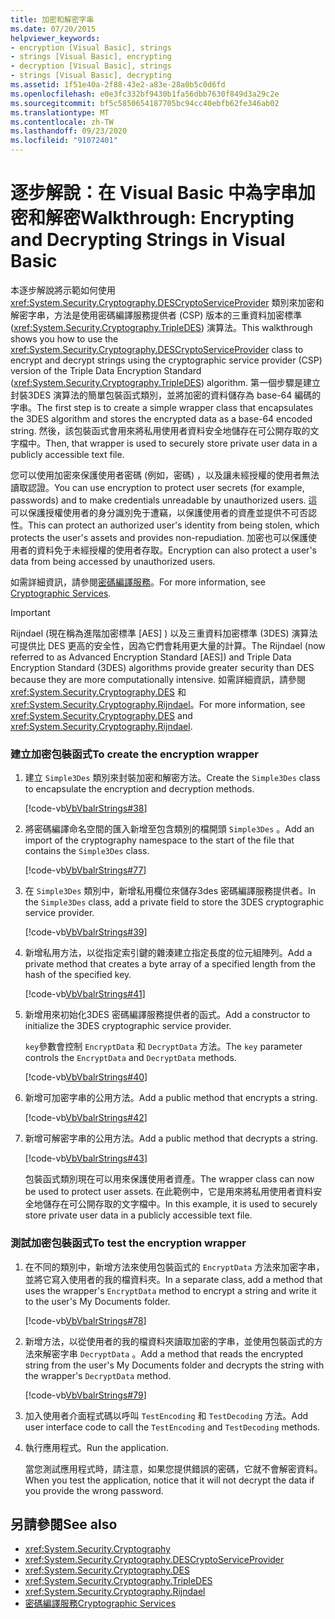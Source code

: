```yaml
---
title: 加密和解密字串
ms.date: 07/20/2015
helpviewer_keywords:
- encryption [Visual Basic], strings
- strings [Visual Basic], encrypting
- decryption [Visual Basic], strings
- strings [Visual Basic], decrypting
ms.assetid: 1f51e40a-2f88-43e2-a83e-28a0b5c0d6fd
ms.openlocfilehash: e0e3fc332bf9430b1fa56dbb7630f849d3a29c2e
ms.sourcegitcommit: bf5c5850654187705bc94cc40ebfb62fe346ab02
ms.translationtype: MT
ms.contentlocale: zh-TW
ms.lasthandoff: 09/23/2020
ms.locfileid: "91072401"
---
```

# <a name="walkthrough-encrypting-and-decrypting-strings-in-visual-basic"></a><span data-ttu-id="3a3f8-102">逐步解說：在 Visual Basic 中為字串加密和解密</span><span class="sxs-lookup"><span data-stu-id="3a3f8-102">Walkthrough: Encrypting and Decrypting Strings in Visual Basic</span></span>

<span data-ttu-id="3a3f8-103">本逐步解說將示範如何使用 <xref:System.Security.Cryptography.DESCryptoServiceProvider> 類別來加密和解密字串，方法是使用密碼編譯服務提供者 (CSP) 版本的三重資料加密標準 (<xref:System.Security.Cryptography.TripleDES>) 演算法。</span><span class="sxs-lookup"><span data-stu-id="3a3f8-103">This walkthrough shows you how to use the <xref:System.Security.Cryptography.DESCryptoServiceProvider> class to encrypt and decrypt strings using the cryptographic service provider (CSP) version of the Triple Data Encryption Standard (<xref:System.Security.Cryptography.TripleDES>) algorithm.</span></span> <span data-ttu-id="3a3f8-104">第一個步驟是建立封裝3DES 演算法的簡單包裝函式類別，並將加密的資料儲存為 base-64 編碼的字串。</span><span class="sxs-lookup"><span data-stu-id="3a3f8-104">The first step is to create a simple wrapper class that encapsulates the 3DES algorithm and stores the encrypted data as a base-64 encoded string.</span></span> <span data-ttu-id="3a3f8-105">然後，該包裝函式會用來將私用使用者資料安全地儲存在可公開存取的文字檔中。</span><span class="sxs-lookup"><span data-stu-id="3a3f8-105">Then, that wrapper is used to securely store private user data in a publicly accessible text file.</span></span>  
  
 <span data-ttu-id="3a3f8-106">您可以使用加密來保護使用者密碼 (例如，密碼) ，以及讓未經授權的使用者無法讀取認證。</span><span class="sxs-lookup"><span data-stu-id="3a3f8-106">You can use encryption to protect user secrets (for example, passwords) and to make credentials unreadable by unauthorized users.</span></span> <span data-ttu-id="3a3f8-107">這可以保護授權使用者的身分識別免于遭竊，以保護使用者的資產並提供不可否認性。</span><span class="sxs-lookup"><span data-stu-id="3a3f8-107">This can protect an authorized user's identity from being stolen, which protects the user's assets and provides non-repudiation.</span></span> <span data-ttu-id="3a3f8-108">加密也可以保護使用者的資料免于未經授權的使用者存取。</span><span class="sxs-lookup"><span data-stu-id="3a3f8-108">Encryption can also protect a user's data from being accessed by unauthorized users.</span></span>  
  
 <span data-ttu-id="3a3f8-109">如需詳細資訊，請參閱[密碼編譯服務](../../../../standard/security/cryptographic-services.md)。</span><span class="sxs-lookup"><span data-stu-id="3a3f8-109">For more information, see [Cryptographic Services](../../../../standard/security/cryptographic-services.md).</span></span>  
  
> [!IMPORTANT]
> <span data-ttu-id="3a3f8-110">Rijndael (現在稱為進階加密標準 [AES] ) 以及三重資料加密標準 (3DES) 演算法可提供比 DES 更高的安全性，因為它們會耗用更大量的計算。</span><span class="sxs-lookup"><span data-stu-id="3a3f8-110">The Rijndael (now referred to as Advanced Encryption Standard [AES]) and Triple Data Encryption Standard (3DES) algorithms provide greater security than DES because they are more computationally intensive.</span></span> <span data-ttu-id="3a3f8-111">如需詳細資訊，請參閱 <xref:System.Security.Cryptography.DES> 和 <xref:System.Security.Cryptography.Rijndael>。</span><span class="sxs-lookup"><span data-stu-id="3a3f8-111">For more information, see <xref:System.Security.Cryptography.DES> and <xref:System.Security.Cryptography.Rijndael>.</span></span>  
  
### <a name="to-create-the-encryption-wrapper"></a><span data-ttu-id="3a3f8-112">建立加密包裝函式</span><span class="sxs-lookup"><span data-stu-id="3a3f8-112">To create the encryption wrapper</span></span>  
  
1. <span data-ttu-id="3a3f8-113">建立 `Simple3Des` 類別來封裝加密和解密方法。</span><span class="sxs-lookup"><span data-stu-id="3a3f8-113">Create the `Simple3Des` class to encapsulate the encryption and decryption methods.</span></span>  
  
     [!code-vb[VbVbalrStrings#38](~/samples/snippets/visualbasic/VS_Snippets_VBCSharp/VbVbalrStrings/VB/Class3.vb#38)]  
  
2. <span data-ttu-id="3a3f8-114">將密碼編譯命名空間的匯入新增至包含類別的檔開頭 `Simple3Des` 。</span><span class="sxs-lookup"><span data-stu-id="3a3f8-114">Add an import of the cryptography namespace to the start of the file that contains the `Simple3Des` class.</span></span>  
  
     [!code-vb[VbVbalrStrings#77](~/samples/snippets/visualbasic/VS_Snippets_VBCSharp/VbVbalrStrings/VB/Class3.vb#77)]  
  
3. <span data-ttu-id="3a3f8-115">在 `Simple3Des` 類別中，新增私用欄位來儲存3des 密碼編譯服務提供者。</span><span class="sxs-lookup"><span data-stu-id="3a3f8-115">In the `Simple3Des` class, add a private field to store the 3DES cryptographic service provider.</span></span>  
  
     [!code-vb[VbVbalrStrings#39](~/samples/snippets/visualbasic/VS_Snippets_VBCSharp/VbVbalrStrings/VB/Class3.vb#39)]  
  
4. <span data-ttu-id="3a3f8-116">新增私用方法，以從指定索引鍵的雜湊建立指定長度的位元組陣列。</span><span class="sxs-lookup"><span data-stu-id="3a3f8-116">Add a private method that creates a byte array of a specified length from the hash of the specified key.</span></span>  
  
     [!code-vb[VbVbalrStrings#41](~/samples/snippets/visualbasic/VS_Snippets_VBCSharp/VbVbalrStrings/VB/Class3.vb#41)]  
  
5. <span data-ttu-id="3a3f8-117">新增用來初始化3DES 密碼編譯服務提供者的函式。</span><span class="sxs-lookup"><span data-stu-id="3a3f8-117">Add a constructor to initialize the 3DES cryptographic service provider.</span></span>  
  
     <span data-ttu-id="3a3f8-118">`key`參數會控制 `EncryptData` 和 `DecryptData` 方法。</span><span class="sxs-lookup"><span data-stu-id="3a3f8-118">The `key` parameter controls the `EncryptData` and `DecryptData` methods.</span></span>  
  
     [!code-vb[VbVbalrStrings#40](~/samples/snippets/visualbasic/VS_Snippets_VBCSharp/VbVbalrStrings/VB/Class3.vb#40)]  
  
6. <span data-ttu-id="3a3f8-119">新增可加密字串的公用方法。</span><span class="sxs-lookup"><span data-stu-id="3a3f8-119">Add a public method that encrypts a string.</span></span>  
  
     [!code-vb[VbVbalrStrings#42](~/samples/snippets/visualbasic/VS_Snippets_VBCSharp/VbVbalrStrings/VB/Class3.vb#42)]  
  
7. <span data-ttu-id="3a3f8-120">新增可解密字串的公用方法。</span><span class="sxs-lookup"><span data-stu-id="3a3f8-120">Add a public method that decrypts a string.</span></span>  
  
     [!code-vb[VbVbalrStrings#43](~/samples/snippets/visualbasic/VS_Snippets_VBCSharp/VbVbalrStrings/VB/Class3.vb#43)]  
  
     <span data-ttu-id="3a3f8-121">包裝函式類別現在可以用來保護使用者資產。</span><span class="sxs-lookup"><span data-stu-id="3a3f8-121">The wrapper class can now be used to protect user assets.</span></span> <span data-ttu-id="3a3f8-122">在此範例中，它是用來將私用使用者資料安全地儲存在可公開存取的文字檔中。</span><span class="sxs-lookup"><span data-stu-id="3a3f8-122">In this example, it is used to securely store private user data in a publicly accessible text file.</span></span>  
  
### <a name="to-test-the-encryption-wrapper"></a><span data-ttu-id="3a3f8-123">測試加密包裝函式</span><span class="sxs-lookup"><span data-stu-id="3a3f8-123">To test the encryption wrapper</span></span>  
  
1. <span data-ttu-id="3a3f8-124">在不同的類別中，新增方法來使用包裝函式的 `EncryptData` 方法來加密字串，並將它寫入使用者的我的檔資料夾。</span><span class="sxs-lookup"><span data-stu-id="3a3f8-124">In a separate class, add a method that uses the wrapper's `EncryptData` method to encrypt a string and write it to the user's My Documents folder.</span></span>  
  
     [!code-vb[VbVbalrStrings#78](~/samples/snippets/visualbasic/VS_Snippets_VBCSharp/VbVbalrStrings/VB/Class3.vb#78)]  
  
2. <span data-ttu-id="3a3f8-125">新增方法，以從使用者的我的檔資料夾讀取加密的字串，並使用包裝函式的方法來解密字串 `DecryptData` 。</span><span class="sxs-lookup"><span data-stu-id="3a3f8-125">Add a method that reads the encrypted string from the user's My Documents folder and decrypts the string with the wrapper's `DecryptData` method.</span></span>  
  
     [!code-vb[VbVbalrStrings#79](~/samples/snippets/visualbasic/VS_Snippets_VBCSharp/VbVbalrStrings/VB/Class3.vb#79)]  
  
3. <span data-ttu-id="3a3f8-126">加入使用者介面程式碼以呼叫 `TestEncoding` 和 `TestDecoding` 方法。</span><span class="sxs-lookup"><span data-stu-id="3a3f8-126">Add user interface code to call the `TestEncoding` and `TestDecoding` methods.</span></span>  
  
4. <span data-ttu-id="3a3f8-127">執行應用程式。</span><span class="sxs-lookup"><span data-stu-id="3a3f8-127">Run the application.</span></span>  
  
     <span data-ttu-id="3a3f8-128">當您測試應用程式時，請注意，如果您提供錯誤的密碼，它就不會解密資料。</span><span class="sxs-lookup"><span data-stu-id="3a3f8-128">When you test the application, notice that it will not decrypt the data if you provide the wrong password.</span></span>  
  
## <a name="see-also"></a><span data-ttu-id="3a3f8-129">另請參閱</span><span class="sxs-lookup"><span data-stu-id="3a3f8-129">See also</span></span>

- <xref:System.Security.Cryptography>
- <xref:System.Security.Cryptography.DESCryptoServiceProvider>
- <xref:System.Security.Cryptography.DES>
- <xref:System.Security.Cryptography.TripleDES>
- <xref:System.Security.Cryptography.Rijndael>
- [<span data-ttu-id="3a3f8-130">密碼編譯服務</span><span class="sxs-lookup"><span data-stu-id="3a3f8-130">Cryptographic Services</span></span>](../../../../standard/security/cryptographic-services.md)
